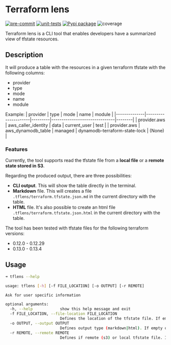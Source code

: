 # Terraform lens

[![pre-commit](https://github.com/neovasili/tflens/workflows/pre-commit/badge.svg)](https://github.com/neovasili/tflens)
[![unit-tests](https://github.com/neovasili/tflens/workflows/unit-tests/badge.svg)](https://github.com/neovasili/tflens)
[![Pypi package](https://img.shields.io/static/v1.svg?label=Pypi&message=1.0.0&color=blue)](https://pypi.python.org/pypi/tflens/)
![coverage](https://img.shields.io/static/v1.svg?label=coverage&message=40%25&color=yellow)

Terraform lens is a CLI tool that enables developers have a summarized view of tfstate resources.

## Description

It will produce a table with the resources in a given terraform tfstate with the following columns:

* provider
* type
* mode
* name
* module

Example:
|   provider   |        type         |   mode  |           name                | module |
|--------------|---------------------|---------|-------------------------------|--------|
| provider.aws | aws_caller_identity |   data  |        current_user           |  test  |
| provider.aws |  aws_dynamodb_table | managed | dynamodb-terraform-state-lock | (None) |

### Features

Currently, the tool supports read the tfstate file from a **local file** or a **remote state stored in S3**.

Regarding the produced output, there are three possibilities:

* **CLI output**. This will show the table directly in the terminal.
* **Markdown** file. This will creates a file `.tflens/terraform.tfstate.json.md` in the current directory with the table.
* **HTML** file. It's also possible to create an html file `.tflens/terraform.tfstate.json.html` in the current directory with the table.

The tool has been tested with tfstate files for the following terraform versions:

* 0.12.0 - 0.12.29
* 0.13.0 - 0.13.4

## Usage

```bash
➜ tflens --help

usage: tflens [-h] [-f FILE_LOCATION] [-o OUTPUT] [-r REMOTE]

Ask for user specific information

optional arguments:
  -h, --help            show this help message and exit
  -f FILE_LOCATION, --file-location FILE_LOCATION
                        Defines the location of the tfstate file. If empty then use the current_folder/terraform.tfstate.json
  -o OUTPUT, --output OUTPUT
                        Defines output type (markdown|html). If empty outputs in terminal
  -r REMOTE, --remote REMOTE
                        Defines if remote (s3) or local tfstate file. If empty local is used
```

